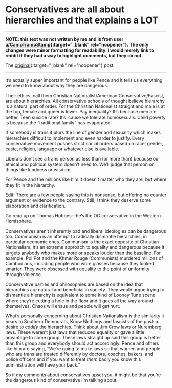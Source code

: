 # Conservatives are all about hierarchies and that explains a LOT

-------------------------------------------------------------------------------

**NOTE: this text was not written by me and is from user
[u/CampTrampStamp](https://old.reddit.com/user/CampTrampStamp){:target="_blank"
rel="noopener"}. The only changes were minor formatting for
readability.  I would merely link to reddit if they had a way to
highlight comments, but they do not.**

The
[original](https://old.reddit.com/r/minnesota/comments/1139kuo/pence_rails_against_trans_kids_pronouns_during/j8prphb/){:target="_blank" rel="noopener"} post.

-------------------------------------------------------------------------------

It’s actually super important for people like Pence and it tells us everything we need to know about why they are dangerous.

Their ethics, call them Christian Nationalist/American Conservative/Fascist, are about hierarchies. All conservative schools of thought believe hierarchy is a natural part of order. For the Christian Nationalist straight and male is at the top, female and queer is lower. Pay inequality? It’s because men are better. Teen suicide rate? It’s ‘cause we tolerate homosexuals. Child poverty is because the “traditional family” has evaporated. 

If somebody is trans it blurs the line of gender and sexuality which makes hierarchies difficult to implement and even harder to justify. Every conservative movement pushes strict social orders based on race, gender, caste, religion, language or whatever else is available. 

Liberals don’t see a trans person as less than (or more than) because our ethical and political system doesn’t need to. We’ll judge that person on things like kindness or wisdom.

For Pence and the millions like him it doesn’t matter who they are, but where they fit in the hierarchy.

Edit: There are a few people saying this is nonsense, but offering no counter argument or evidence to the contrary. Still, I think they deserve some elaboration and clarification.

Go read up on Thomas Hobbes—he’s the OG conservative in the Weatern Hemisphere. 

Conservatives aren’t inherently bad and liberal ideologies can be dangerous too. Communism is  an attempt to radically dismantle hierarchies, in particular economic ones. Communism is the exact opposite of Christian Nationalism. It’s an extreme approach to equality and dangerous because it targets anybody who makes more or speaks louder than the baseline. For example, Pol Pot and the Khmer Rouge (Communists) murdered millions of Cambodians, including people who wore glasses because they looked smarter. They were obsessed with equality to the point of uniformity through violence.

Conservative parties and philosophies are based on the idea that hierarchies are natural and beneficial in society. They would argue trying to dismantle a hierarchy is equivalent to some kind of Looney Tune scene where they’re cutting a hole in the floor and it goes all the way around themselves. Chaos will ensue and people will get hurt.

What’s personally concerning about Christian Nationalism is the similarity it bears to Southern Democrats, Know Nothings and fascists of the past: a desire to _codify_ the hierarchies. Think about Jim Crow laws or Nuremberg laws. These weren’t just laws that reduced equality or gave a little advantage to some group. These laws straight up said this group is better than this group and everybody should act accordingly. Pence and others like him are saying, “We’re going to make laws so that women and people who are trans are treated differently by doctors, coaches, bakers, and police officers and if you want to treat _them_ badly you know this administration will have your back.”

So if my comments about conservatives upset you, it might be that you’re the dangerous kind of conservative I’m talking about.
